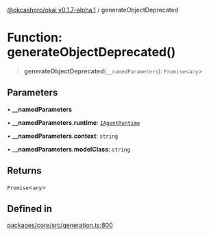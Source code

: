 [@okcashpro/okai v0.1.7-alpha.1](../index.md) / generateObjectDeprecated

# Function: generateObjectDeprecated()

> **generateObjectDeprecated**(`__namedParameters`): `Promise`\<`any`\>

## Parameters

• **\_\_namedParameters**

• **\_\_namedParameters.runtime**: [`IAgentRuntime`](../interfaces/IAgentRuntime.md)

• **\_\_namedParameters.context**: `string`

• **\_\_namedParameters.modelClass**: `string`

## Returns

`Promise`\<`any`\>

## Defined in

[packages/core/src/generation.ts:800](https://github.com/okcashpro/okai/blob/main/packages/core/src/generation.ts#L800)
